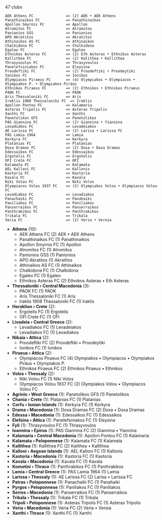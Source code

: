 47 clubs

```
AEK Athens FC               => (2) AEK • AEK Athens
Panathinaikos FC            => Panathinaikos
Apollon Smyrnis FC          => Apollon
Atromitos FC                => Atromitos
Panionios GSS               => Panionios
APO Akratitos               => Akratitos
Athinaikos AS FC            => Athinaikos
Chalkidona FC               => Chalkidona
Egaleo FC                   => Egaleo
Ethnikos Asteras FC         => (2) Eth Asteras • Ethnikos Asteras
Kallithea FC                => (2) Kalithea • Kallithea
Thrasyvoulos FC             => Thrasyvoulos
Panelefsiniakos FC          => Eleysina
Proodeftiki FC              => (2) Proodeftiki • Proodeytiki
Ionikos FC                  => Ionikos
Olympiacos Piraeus FC       => (4) Olympiakos • Olympiacos • Olympiakos P. • Olympiakos Piräus
Ethnikos Piraeus FC         => (2) Ethnikos • Ethnikos Piraeus
PAOK FC                     => PAOK
Aris Thessaloniki FC        => Aris
Iraklis 1908 Thessaloniki FC  => Iraklis
Apollon Pontou FC           => Kalamaria
Asteras Tripolis FC         => Asteras Tripolis
Xanthi FC                   => Xanthi
Panetolikos GFS             => Panetolikos
PAS Giannina FC             => (2) Giannina • Yiannina
Levadiakos FC               => Levadeiakos
AE Larissa FC               => (2) Larisa • Larissa FC
PAS Lamia 1964              => Lamia
Kerkyra FC                  => Kerkyra
Platanias FC                => Platanias
Doxa Dramas FC              => (2) Doxa • Doxa Dramas
Edessaikos FC               => Edessaikos
Ergotelis FC                => Ergotelis
OFI Crete FC                => OFI
Kalamata FC                 => Kalamata
AEL Kalloni FC              => Kallonis
Kastoria FC                 => Kastoria
Kavala FC                   => Kavala
Niki Volou FC               => Niki Volos
Olympiacos Volou 1937 FC    => (2) Olympiakos Volou • Olympiacos Volou FC
Levadiakos FC               => Levadiakos
Panachaiki FC               => Panahaiki
Paniliakos FC               => Paniliakos
Panserraikos FC             => Panserraikos
Panthrakikos FC             => Panthrakikos
Trikala FC                  => Trikala
Veria FC                    => (2) Veria • Veroia
```



- **Athens** (10): 
  - AEK Athens FC  (2) AEK • AEK Athens
  - Panathinaikos FC  (1) Panathinaikos
  - Apollon Smyrnis FC  (1) Apollon
  - Atromitos FC  (1) Atromitos
  - Panionios GSS  (1) Panionios
  - APO Akratitos  (1) Akratitos
  - Athinaikos AS FC  (1) Athinaikos
  - Chalkidona FC  (1) Chalkidona
  - Egaleo FC  (1) Egaleo
  - Ethnikos Asteras FC  (2) Ethnikos Asteras • Eth Asteras
- **Thessaloniki › Central Macedonia** (3): 
  - PAOK FC  (1) PAOK
  - Aris Thessaloniki FC  (1) Aris
  - Iraklis 1908 Thessaloniki FC  (1) Iraklis
- **Heraklion › Crete** (2): 
  - Ergotelis FC  (1) Ergotelis
  - OFI Crete FC  (1) OFI
- **Livadeia › Central Greece** (2): 
  - Levadiakos FC  (1) Levadeiakos
  - Levadiakos FC  (1) Levadiakos
- **Nikaia › Attica** (2): 
  - Proodeftiki FC  (2) Proodeftiki • Proodeytiki
  - Ionikos FC  (1) Ionikos
- **Piraeus › Attica** (2): 
  - Olympiacos Piraeus FC  (4) Olympiakos • Olympiacos • Olympiakos Piräus • Olympiakos P.
  - Ethnikos Piraeus FC  (2) Ethnikos Piraeus • Ethnikos
- **Volos › Thessaly** (2): 
  - Niki Volou FC  (1) Niki Volos
  - Olympiacos Volou 1937 FC  (2) Olympiakos Volou • Olympiacos Volou FC
- **Agrinio › West Greece** (1): Panetolikos GFS  (1) Panetolikos
- **Chania › Crete** (1): Platanias FC  (1) Platanias
- **Corfu › Ionian Islands** (1): Kerkyra FC  (1) Kerkyra
- **Drama › Macedonia** (1): Doxa Dramas FC  (2) Doxa • Doxa Dramas
- **Edessa › Macedonia** (1): Edessaikos FC  (1) Edessaikos
- **Elefsina › Attica** (1): Panelefsiniakos FC  (1) Eleysina
- **Fyli** (1): Thrasyvoulos FC  (1) Thrasyvoulos
- **Ioannina › Epirus** (1): PAS Giannina FC  (2) Giannina • Yiannina
- **Kalamaria › Central Macedonia** (1): Apollon Pontou FC  (1) Kalamaria
- **Kalamata › Peloponnese** (1): Kalamata FC  (1) Kalamata
- **Kallithea** (1): Kallithea FC  (2) Kalithea • Kallithea
- **Kalloni › Aegean Islands** (1): AEL Kalloni FC  (1) Kallonis
- **Kastoria › Macedonia** (1): Kastoria FC  (1) Kastoria
- **Kavala › Macedonia** (1): Kavala FC  (1) Kavala
- **Komotini › Thrace** (1): Panthrakikos FC  (1) Panthrakikos
- **Lamia › Central Greece** (1): PAS Lamia 1964  (1) Lamia
- **Larissa › Thessaly** (1): AE Larissa FC  (2) Larisa • Larissa FC
- **Patras › Peloponnese** (1): Panachaiki FC  (1) Panahaiki
- **Pyrgos › Peloponnese** (1): Paniliakos FC  (1) Paniliakos
- **Serres › Macedonia** (1): Panserraikos FC  (1) Panserraikos
- **Trikala › Thessaly** (1): Trikala FC  (1) Trikala
- **Tripoli › Peloponnese** (1): Asteras Tripolis FC  (1) Asteras Tripolis
- **Veria › Macedonia** (1): Veria FC  (2) Veria • Veroia
- **Xanthi › Thrace** (1): Xanthi FC  (1) Xanthi


